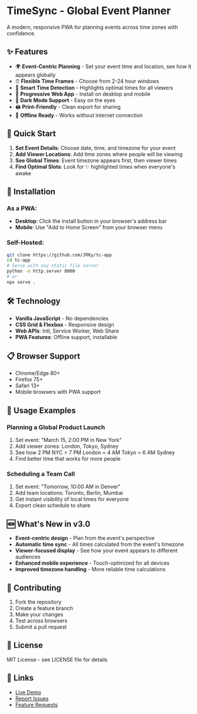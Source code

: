 # TimeSync - Global Event Planner

A modern, responsive PWA for planning events across time zones with confidence.

## ✨ Features

- 🌍 **Event-Centric Planning** - Set your event time and location, see how it appears globally
- ⏰ **Flexible Time Frames** - Choose from 2-24 hour windows  
- 🎯 **Smart Time Detection** - Highlights optimal times for all viewers
- 📱 **Progressive Web App** - Install on desktop and mobile
- 🌙 **Dark Mode Support** - Easy on the eyes
- 🖨️ **Print-Friendly** - Clean export for sharing
- 📴 **Offline Ready** - Works without internet connection

## 🚀 Quick Start

1. **Set Event Details**: Choose date, time, and timezone for your event
2. **Add Viewer Locations**: Add time zones where people will be viewing
3. **See Global Times**: Event timezone appears first, then viewer times
4. **Find Optimal Slots**: Look for ✨ highlighted times when everyone's awake

## 📱 Installation

### As a PWA:
- **Desktop**: Click the install button in your browser's address bar
- **Mobile**: Use "Add to Home Screen" from your browser menu

### Self-Hosted:
```bash
git clone https://github.com/JRKy/tc-app
cd tc-app
# Serve with any static file server
python -m http.server 8000
# or
npx serve .
```

## 🛠️ Technology

- **Vanilla JavaScript** - No dependencies
- **CSS Grid & Flexbox** - Responsive design
- **Web APIs**: Intl, Service Worker, Web Share
- **PWA Features**: Offline support, installable

## 📋 Browser Support

- Chrome/Edge 80+
- Firefox 75+
- Safari 13+
- Mobile browsers with PWA support

## 🎯 Usage Examples

### Planning a Global Product Launch
1. Set event: "March 15, 2:00 PM in New York"
2. Add viewer zones: London, Tokyo, Sydney
3. See how 2 PM NYC = 7 PM London = 4 AM Tokyo = 6 AM Sydney
4. Find better time that works for more people

### Scheduling a Team Call
1. Set event: "Tomorrow, 10:00 AM in Denver" 
2. Add team locations: Toronto, Berlin, Mumbai
3. Get instant visibility of local times for everyone
4. Export clean schedule to share

## 🆕 What's New in v3.0

- **Event-centric design** - Plan from the event's perspective
- **Automatic time sync** - All times calculated from the event's timezone
- **Viewer-focused display** - See how your event appears to different audiences
- **Enhanced mobile experience** - Touch-optimized for all devices
- **Improved timezone handling** - More reliable time calculations

## 🤝 Contributing

1. Fork the repository
2. Create a feature branch
3. Make your changes
4. Test across browsers
5. Submit a pull request

## 📄 License

MIT License - see LICENSE file for details

## 🔗 Links

- [Live Demo](https://JRKy.github.io/tc-app)
- [Report Issues](https://github.com/JRKy/tc-app/issues)
- [Feature Requests](https://github.com/JRKy/tc-app/discussions)
